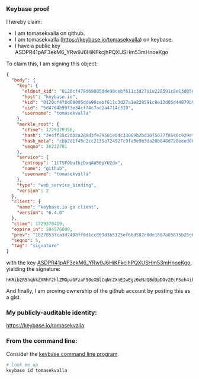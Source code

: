### Keybase proof

I hereby claim:

  * I am tomasekvalla on github.
  * I am tomasekvalla (https://keybase.io/tomasekvalla) on keybase.
  * I have a public key ASDPR41pAF3ekM6_YRw9J6HiKFkcjhPQXUSHm53mHnoeKgo

To claim this, I am signing this object:

```json
{
  "body": {
    "key": {
      "eldest_kid": "0120cf478d69005dde90cebf611c3d27a1e228591c8e13d05d44879b9de61e7a1e2a0a",
      "host": "keybase.io",
      "kid": "0120cf478d69005dde90cebf611c3d27a1e228591c8e13d05d44879b9de61e7a1e2a0a",
      "uid": "5d4764b90f3e34cf74c7ac2a4714c319",
      "username": "tomasekvalla"
    },
    "merkle_root": {
      "ctime": 1729370356,
      "hash": "2e4ff35c2db2a288d3fe29501e0dc33069b2bd3075077f8540c929ef0220e811024a1b2f781b38724b2dee4943e51ffb64c3ec61a85b71224f9b5365a5650d0c",
      "hash_meta": "cbb2d1f45c2cc2139e724927c9fa5e9b3da20b848d728eeed0067eab02aa3dba",
      "seqno": 26222781
    },
    "service": {
      "entropy": "1tTSFObuIhzDvqAW56pYU2dx",
      "name": "github",
      "username": "tomasekvalla"
    },
    "type": "web_service_binding",
    "version": 2
  },
  "client": {
    "name": "keybase.io go client",
    "version": "6.4.0"
  },
  "ctime": 1729370419,
  "expire_in": 504576000,
  "prev": "1b278537ca3d7408ff0d1cc869d3b5125ef6bd582e0de1687a05675b25d03f41",
  "seqno": 5,
  "tag": "signature"
}
```

with the key [ASDPR41pAF3ekM6_YRw9J6HiKFkcjhPQXUSHm53mHnoeKgo](https://keybase.io/tomasekvalla), yielding the signature:

```
hKRib2R5hqhkZXRhY2hlZMOpaGFzaF90eXBlCqNrZXnEIwEgz0eNaQBd3pDOv2EcPSeh4ihZHI4T0F1Eh5ud5h56HioKp3BheWxvYWTESpcCBcQgGyeFN8o9dAj/DRzIadO1El72vVguDeFoegVnWyXQP0HEIMQ5aL+yUJ6KLDUTRN+OAS+AqlapzlCRRY+uaRwbn/fLAgHCo3NpZ8RAYe3/m6jGv2IIHwauijcXLyo+tYoVPSzWlIWOVBwfcN5m1aFS6gQjHbnDTL6s7DM+Pg12L3VSIJdhQS9UppG6AahzaWdfdHlwZSCkaGFzaIKkdHlwZQildmFsdWXEIGFk6pj212RaFrNsEQ3ufcA+28JNjcUcf0lKc4a8X89Zo3RhZ80CAqd2ZXJzaW9uAQ==

```

And finally, I am proving ownership of the github account by posting this as a gist.

### My publicly-auditable identity:

https://keybase.io/tomasekvalla

### From the command line:

Consider the [keybase command line program](https://keybase.io/download).

```bash
# look me up
keybase id tomasekvalla
```

